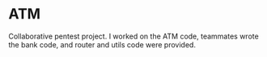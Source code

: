 # ATM

Collaborative pentest project. I worked on the ATM code, teammates wrote the bank code, and router and utils code were provided.